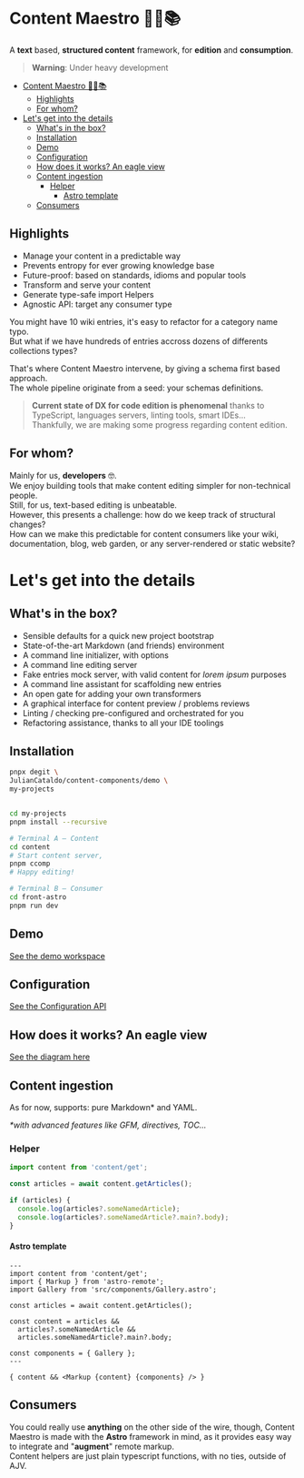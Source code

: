 # Content Maestro 💁‍♂️📚

A **text** based, **structured content** framework, for **edition** and **consumption**.

> **Warning**: Under heavy development

- [Content Maestro 💁‍♂️📚](#content-maestro-️)
  - [Highlights](#highlights)
  - [For whom?](#for-whom)
- [Let's get into the details](#lets-get-into-the-details)
  - [What's in the box?](#whats-in-the-box)
  - [Installation](#installation)
  - [Demo](#demo)
  - [Configuration](#configuration)
  - [How does it works? An eagle view](#how-does-it-works-an-eagle-view)
  - [Content ingestion](#content-ingestion)
    - [Helper](#helper)
      - [Astro template](#astro-template)
  - [Consumers](#consumers)

## Highlights

- Manage your content in a predictable way
- Prevents entropy for ever growing knowledge base
- Future-proof: based on standards, idioms and popular tools
- Transform and serve your content
- Generate type-safe import Helpers
- Agnostic API: target any consumer type

You might have 10 wiki entries, it's easy to refactor for a category name typo.  
But what if we have hundreds of entries accross dozens of differents collections types?

That's where Content Maestro intervene, by giving a schema first based approach.  
The whole pipeline originate from a seed: your schemas definitions.

> **Current state of DX for code edition is phenomenal** thanks to TypeScript, languages servers, linting tools, smart IDEs…  
> Thankfully, we are making some progress regarding content edition.

## For whom?

Mainly for us, **developers** 🤓.  
We enjoy building tools that make content editing simpler for non-technical people.  
Still, for us, text-based editing is unbeatable.  
However, this presents a challenge: how do we keep track of structural changes?  
How can we make this predictable for content consumers like your wiki,
documentation, blog, web garden, or any server-rendered or static website?

# Let's get into the details

## What's in the box?

- Sensible defaults for a quick new project bootstrap
- State-of-the-art Markdown (and friends) environment
- A command line initializer, with options
- A command line editing server
- Fake entries mock server, with valid content for _lorem ipsum_ purposes
- A command line assistant for scaffolding new entries
- An open gate for adding your own transformers
- A graphical interface for content preview / problems reviews
- Linting / checking pre-configured and orchestrated for you
- Refactoring assistance, thanks to all your IDE toolings

## Installation

```sh
pnpx degit \
JulianCataldo/content-components/demo \
my-projects


cd my-projects
pnpm install --recursive

# Terminal A — Content
cd content
# Start content server,
pnpm ccomp
# Happy editing!

# Terminal B — Consumer
cd front-astro
pnpm run dev
```

## Demo

[See the demo workspace](./demo)

## Configuration

[See the Configuration API](./types/config.ts)

## How does it works? An eagle view

[See the diagram here](./docs/how-it-works.md)

## Content ingestion

As for now, supports: pure Markdown\* and YAML.

_\*with advanced features like GFM, directives, TOC…_

### Helper

```ts
import content from 'content/get';

const articles = await content.getArticles();

if (articles) {
  console.log(articles?.someNamedArticle);
  console.log(articles?.someNamedArticle?.main?.body);
}
```

#### Astro template

```astro
---
import content from 'content/get';
import { Markup } from 'astro-remote';
import Gallery from 'src/components/Gallery.astro';

const articles = await content.getArticles();

const content = articles &&
  articles?.someNamedArticle &&
  articles.someNamedArticle?.main?.body;

const components = { Gallery };
---

{ content && <Markup {content} {components} /> }
```

## Consumers

You could really use **anything** on
the other side of the wire, though, Content Maestro is made with the **Astro**
framework in mind, as it provides easy way to
integrate and "**augment**" remote markup.  
Content helpers are just plain typescript functions, with no ties, outside of AJV.
